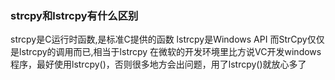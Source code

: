 ### strcpy和lstrcpy有什么区别

strcpy是C运行时函数,是标准C提供的函数
lstrcpy是Windows API
而StrCpy仅仅是lstrcpy的调用而已,相当于lstrcpy
在微软的开发环境里比方说VC开发windows程序，最好使用lstrcpy()，否则很多地方会出问题，用了lstrcpy()就放心多了 

